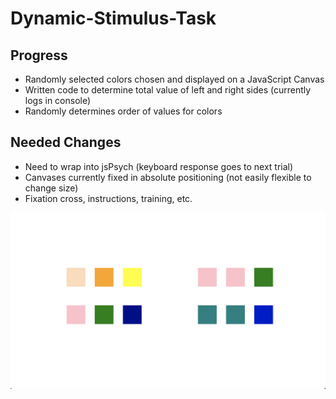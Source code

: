 # Dynamic-Stimulus-Task

## Progress

* Randomly selected colors chosen and displayed on a JavaScript Canvas
* Written code to determine total value of left and right sides (currently logs in console)
* Randomly determines order of values for colors



## Needed Changes

* Need to wrap into jsPsych (keyboard response goes to next trial)
* Canvases currently fixed in absolute positioning (not easily flexible to change size)
* Fixation cross, instructions, training, etc.


![Progress Update](/img/image.png)

